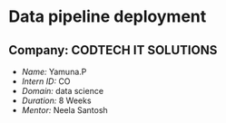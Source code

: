 # Data pipeline deployment

## Company: CODTECH IT SOLUTIONS

- *Name:* Yamuna.P 
- *Intern ID:* CO
- *Domain:* data science  
- *Duration:* 8 Weeks  
- *Mentor:* Neela Santosh
